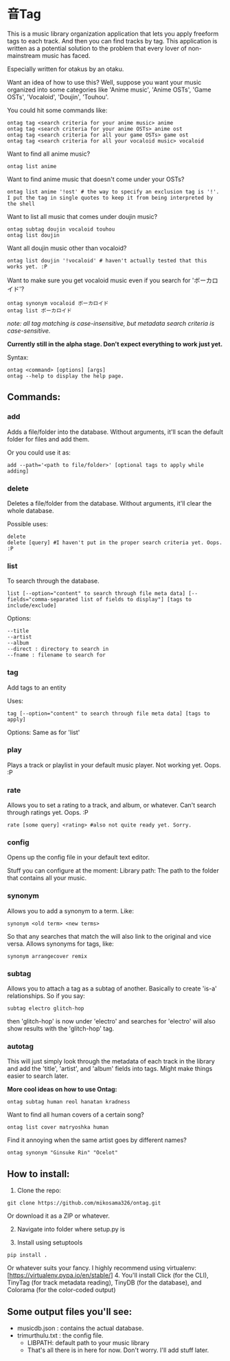 # 音Tag

This is a music library organization application that lets you apply freeform tags to each track. And then you can find tracks by tag. This application is written as a potential solution to the problem that every lover of non-mainstream music has faced.

Especially written for otakus by an otaku.

Want an idea of how to use this?
Well, suppose you want your music organized into some categories like 'Anime music', 'Anime OSTs', 'Game OSTs', 'Vocaloid', 'Doujin', 'Touhou'.

You could hit some commands like:
~~~~
ontag tag <search criteria for your anime music> anime
ontag tag <search criteria for your anime OSTs> anime ost
ontag tag <search criteria for all your game OSTs> game ost
ontag tag <search criteria for all your vocaloid music> vocaloid
~~~~

Want to find all anime music?
~~~~
ontag list anime
~~~~

Want to find anime music that doesn't come under your OSTs?
~~~~
ontag list anime '!ost' # the way to specify an exclusion tag is '!'. I put the tag in single quotes to keep it from being interpreted by the shell
~~~~

Want to list all music that comes under doujin music?
~~~~
ontag subtag doujin vocaloid touhou
ontag list doujin
~~~~

Want all doujin music other than vocaloid?
~~~~
ontag list doujin '!vocaloid' # haven't actually tested that this works yet. :P
~~~~

Want to make sure you get vocaloid music even if you search for 'ボーカロイド'?
~~~~
ontag synonym vocaloid ボーカロイド
ontag list ボーカロイド
~~~~

*note: all tag matching is case-insensitive, but metadata search criteria is case-sensitive.*

**Currently still in the alpha stage. Don't expect everything to work just yet.**

Syntax:
~~~~
ontag <command> [options] [args]
ontag --help to display the help page.
~~~~

## Commands:

### add
Adds a file/folder into the database. Without arguments, it'll scan the default folder for files and add them.

Or you could use it as:
~~~~
add --path='<path to file/folder>' [optional tags to apply while adding]
~~~~

### delete
Deletes a file/folder from the database. Without arguments, it'll clear the whole database.

Possible uses:
~~~~
delete
delete [query] #I haven't put in the proper search criteria yet. Oops. :P
~~~~

### list
To search through the database.
~~~~
list [--option="content" to search through file meta data] [--fields="comma-separated list of fields to display"] [tags to include/exclude]
~~~~
Options:
~~~~
--title
--artist
--album
--direct : directory to search in
--fname : filename to search for
~~~~
### tag
Add tags to an entity

Uses:
~~~~
tag [--option="content" to search through file meta data] [tags to apply]
~~~~

Options:
Same as for 'list'

### play
Plays a track or playlist in your default music player. Not working yet. Oops. :P

### rate
Allows you to set a rating to a track, and album, or whatever. Can't search through ratings yet. Oops. :P

~~~~
rate [some query] <rating> #also not quite ready yet. Sorry.
~~~~

### config
Opens up the config file in your default text editor.

Stuff you can configure at the moment:
Library path: The path to the folder that contains all your music.

### synonym
Allows you to add a synonym to a term. Like:
~~~~
synonym <old term> <new terms>
~~~~

So that any searches that match the <new term> will also link to the original and vice versa.
Allows synonyms for tags, like:
~~~~
synonym arrangecover remix
~~~~

### subtag
Allows you to attach a tag as a subtag of another. Basically to create 'is-a' relationships. So if you say:

~~~~
subtag electro glitch-hop
~~~~

then 'glitch-hop' is now under 'electro' and searches for 'electro' will also show results with the 'glitch-hop' tag.

### autotag

This will just simply look through the metadata of each track in the library and add the 'title', 'artist', and 'album' fields into tags. Might make things easier to search later.

**More cool ideas on how to use Ontag:**
~~~~
ontag subtag human reol hanatan kradness
~~~~
Want to find all human covers of a certain song?
~~~~
ontag list cover matryoshka human
~~~~

Find it annoying when the same artist goes by different names?
~~~~
ontag synonym "Ginsuke Rin" "Ocelot"
~~~~

## How to install:
1. Clone the repo:
~~~~
git clone https://github.com/mikosama326/ontag.git
~~~~
Or download it as a ZIP or whatever.

2. Navigate into folder where setup.py is

3. Install using setuptools
~~~~
pip install .
~~~~

Or whatever suits your fancy. I highly recommend using virtualenv: [https://virtualenv.pypa.io/en/stable/]
4. You'll install Click (for the CLI), TinyTag (for track metadata reading), TinyDB (for the database), and Colorama (for the color-coded output)

## Some output files you'll see:
+ musicdb.json : contains the actual database.
+ trimurthulu.txt : the config file.
   - LIBPATH: default path to your music library
   - That's all there is in here for now. Don't worry. I'll add stuff later.
